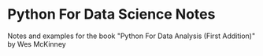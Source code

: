 # Python For Data Science Notes
Notes and examples for the book "Python For Data Analysis (First Addition)" by Wes McKinney 
